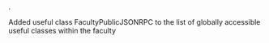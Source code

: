 .

Added useful class FacultyPublicJSONRPC to the list of globally accessible useful classes within the faculty